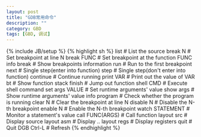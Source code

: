 ```yaml
---
layout: post
title: "GDB常用命令"
description: ""
category: GBD
tags: [GBD, 调试]
---
```

{% include JB/setup %}
{% highlight sh %}
	list					# List the source
	break N					# Set breakpoint at line N
	break FUNC				# Set breakpoint at the function FUNC
	info break				# Show breakpoints information
	run					# Run to the first breakpoint
	next					# Single step(enter into function)
	step					# Single step(don't enter into function)
	continue				# Continue running
	print VAR				# Print out the value of VAR
	bt					# Show function stack
	finish					# Jump out function
	shell CMD				# Execute shell command
	set args VALUE				# Set runtime arguments' value
	show args				# Show runtime arguments' value
	info program				# Check whether the program is running
	clear N					# Clear the breakpoint at line N
	disable N				# Disable the N-th breakpoint
	enable N				# Enable the N-th breakpoint
	watch	STATEMENT			# Monitor a statement's value
	call FUNC(ARGS)				# Call function
	layout src				# Display source
	layout asm				# Display ..
	layout regs				# Display registers
	quit					# Quit DGB
	Ctrl-L					# Refresh
{% endhighlight %}

